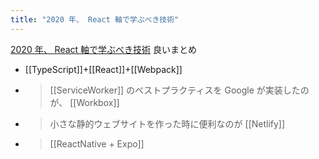 ```yaml
---
title: "2020 年、 React 軸で学ぶべき技術"
---
```


[2020 年、 React 軸で学ぶべき技術](https://mizchi.hatenablog.com/entry/2020/01/04/172041)
良いまとめ
- [[TypeScript]]+[[React]]+[[Webpack]]
- > [[ServiceWorker]] のベストプラクティスを Google が実装したのが、 [[Workbox]]
- > 小さな静的ウェブサイトを作った時に便利なのが [[Netlify]]
- > [[ReactNative + Expo]]
